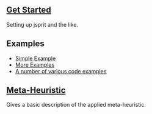 ## [Get Started](Getting-Started.md)

Setting up jsprit and the like.

## Examples

* [Simple Example](Simple-Example.md)
* [More Examples](More-Examples.md)
* [A number of various code examples](https://github.com/graphhopper/jsprit/tree/master/jsprit-examples/src/main/java/com/graphhopper/jsprit/examples)

## [Meta-Heuristic](Meta-Heuristic.md)

Gives a basic description of the applied meta-heuristic.



